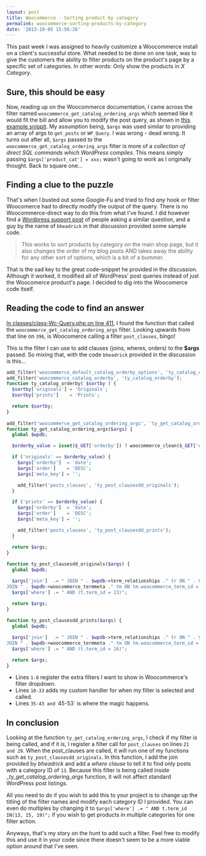 ```yaml
---
layout: post
title: Woocommerce - Sorting product by category
permalink: woocommerce-sorting-products-by-category
date: '2013-10-05 15:56:26'
---
```


This past week I was assigned to heavily customize a Woocommerce install on a client's successful store. What needed to be done on one task, was to give the customers the ability to filter products on the product's page by a specific set of categories. In other words: Only show the products in _X Category_.

## Sure, this should be easy

Now, reading up on the Woocommerce documentation, I came across the filter named `woocommerce_get_catalog_ordering_args` which seemed like it would fit the bill and allow you to modify the post query, as shown in [this example snippit](http://docs.woothemes.com/document/custom-sorting-options-ascdesc/). My assumption being, `$args` was used similar to providing an array of args to `get_posts` or `WP_Query`. I was wrong - dead wrong. It turns out after all, `$args` passed to the `woocommerce_get_catalog_ordering_args` filter is more of a *collection of direct SQL commands which WordPress compiles*. This means simply passing `$args['product_cat'] = xxx;` wasn't going to work as I originally thought. Back to square one...

## Finding a clue to the puzzle

That's when I busted out some Google-Fu and tried to find *any* hook or filter Woocomerce had to directly modify the output of the query. There is no Woocommerce-direct way to do this from what I've found. I did however find a [Wordpress support post](http://wordpress.org/support/topic/plugin-woocommerce-trying-to-order-categories#post-3186161) of people asking a similar question, and a guy by the name of `bheadrick` in that discussion provided some sample code.

> This works to sort products by category on the main shop page, but it also changes the order of my blog posts AND takes away the ability for any other sort of options, which is a bit of a bummer.

That is the sad key to the great code-snippet he provided in the discussion. Although it worked, it modified all of WordPress' post queries instead of just the Woocomerce product's page. I decided to dig into the Woocomerce code itself.

## Reading the code to find an answer

[In classes/class-Wc-Query.php on line 411](http://docs.woothemes.com/wc-apidocs/source-class-WC_Query.html#411), I found the function that called the `woocommerce_get_catalog_ordering_args` filter. Looking upwards from that line on `396`, is Woocomerce calling a filter `post_clauses`, bingo!

This is the filter I can use to add clauses (joins, wheres, orders) to the __$args__ passed. So mixing that, with the code `bheadrick` provided in the discussion is this...  

```php
add_filter('woocommerce_default_catalog_orderby_options', 'ty_catalog_orderby');
add_filter('woocommerce_catalog_orderby', 'ty_catalog_orderby');
function ty_catalog_orderby( $sortby ) {
  $sortby['originals'] = 'Originals';
  $sortby['prints']    = 'Prints';

  return $sortby;
}
 
add_filter('woocommerce_get_catalog_ordering_args', 'ty_get_catalog_ordering_args');
function ty_get_catalog_ordering_args($args) {
  global $wpdb;

  $orderby_value = isset($_GET['orderby']) ? woocommerce_clean($_GET['orderby']) : apply_filters('woocommerce_default_catalog_orderby', get_option('woocommerce_default_catalog_orderby'));

  if ('originals' == $orderby_value) {
    $args['orderby']  = 'date';
    $args['order']    = 'DESC';
    $args['meta_key'] = '';

    add_filter('posts_clauses', 'ty_post_clausesdd_originals');
  }

  if ('prints' == $orderby_value) {
    $args['orderby']  = 'date';
    $args['order']    = 'DESC';
    $args['meta_key'] = '';

    add_filter('posts_clauses', 'ty_post_clausesdd_prints');
  }

  return $args;
}
 
function ty_post_clausesdd_originals($args) {
  global $wpdb;

  $args['join']  .= " JOIN " . $wpdb->term_relationships ." tr ON " . $wpdb->posts . ".id = tr.object_id JOIN " . $wpdb->term_taxonomy ." tt ON tt.term_taxonomy_id = tr.term_taxonomy_id AND tt.taxonomy = 'product_cat' JOIN " . $wpdb->terms ." t ON tt.term_id = t.term_id
JOIN " . $wpdb->woocommerce_termmeta ." tm ON tm.woocommerce_term_id = t.term_id and tm.meta_key = 'order'";
  $args['where'] .= " AND (t.term_id = 13)";

  return $args;
}
 
function ty_post_clausesdd_prints($args) {
  global $wpdb;

  $args['join']  .= " JOIN " . $wpdb->term_relationships ." tr ON " . $wpdb->posts . ".id = tr.object_id JOIN " . $wpdb->term_taxonomy ." tt ON tt.term_taxonomy_id = tr.term_taxonomy_id AND tt.taxonomy = 'product_cat' JOIN " . $wpdb->terms ." t ON tt.term_id = t.term_id
JOIN " . $wpdb->woocommerce_termmeta ." tm ON tm.woocommerce_term_id = t.term_id and tm.meta_key = 'order'";
  $args['where'] .= " AND (t.term_id = 16)";

  return $args;
}
```


- Lines `1-8` register the extra filters I want to show in Woocommerce's filter dropdown.
- Lines `10-33` adds my custom handler for when my filter is selected and called.
- Lines `35-43 and `45-53` is where the magic happens.

## In conclusion

Looking at the function `ty_get_catalog_ordering_args`, I check if my filter is being called, and if it is, I register a filter call for `post_clauses` on lines `21 and 29`. When the post_clauses are called, it will run one of my functions such as `ty_post_clausesdd_originals`. In this function, I add the join provided by *bheadrick* and add a *where clause* to tell it to find only posts with a category ID of `13`. Because this filter is being called inside __ty_get_catalog_ordering_args_ function, it will not affect standard WordPress post listings.

All you need to do if you wish to add this to your project is to change up the titling of the filter names and modify each category ID I provided. You can even do multiples by changing it to `$args['where'] .= " AND t.term_id IN(13, 15, 19)";` if you wish to get products in multiple categories for one filter action.

Anyways, that's my story on the hunt to add such a filter. Feel free to modify this and use it in your code since there doesn't seem to be a more viable option around that I've seen.
